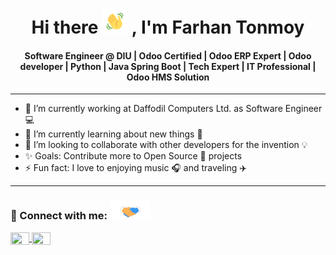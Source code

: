 <div class="markdown-heading" dir="auto">
  <h1 align="center" class="heading-element">Hi there <img src="https://github.com/Farhan-software/Farhan-software/blob/main/hand_wave.gif" height="40px" style="max-width: 100%; display: inline-block;" data-target="animated-image.originalImage"> , I'm Farhan Tonmoy</h1>

  <h4 align="center" class="heading-element">Software Engineer @ DIU | Odoo Certified | Odoo ERP Expert | Odoo developer | Python | Java Spring Boot | Tech Expert | IT Professional | Odoo HMS Solution</h4>
</div>

<hr/>

<ul dir="auto">
  <li>🔭 I’m currently working at Daffodil Computers Ltd. as Software Engineer 💻</li>
  <li>🌱 I’m currently learning about new things 💫</li>
  <li>👯 I’m looking to collaborate with other developers for the invention 💡</li>
  <li>✨ Goals: Contribute more to Open Source 🎯 projects</li>
  <li>⚡ Fun fact: I love to enjoying music 🎧 and traveling ✈️</li>
</ul>

<hr/>

<div class="markdown-heading" dir="auto">
  <h3 class="heading-element" dir="auto">🔌 Connect with me: 
    <animated-image data-catalyst="">
      <a href="#" data-target="animated-image.originalLink"><img src="https://github.com/Farhan-software/Farhan-software/blob/main/handshake.gif" height="30px" style="max-width: 100%; display: inline-block;" data-target="animated-image.originalImage"></a>
      <span class="AnimatedImagePlayer" data-target="animated-image.player" hidden="">
        <a data-target="animated-image.replacedLink" class="AnimatedImagePlayer-images" href="https://github.com/JeshadKhan#" target="_blank"></a>
      </span>
    </animated-image>
  </h3>
</div>
<p dir="auto">
  <a href="https://www.facebook.com/farhan.tonmoy.16" title="Facebook" rel="nofollow">
    <img align="center" src="https://camo.githubusercontent.com/52a3dbccdeb55b8cb5d1be132a446283d34a5d8cdb8fafe45c9e5eb883db5ac6/68747470733a2f2f63646e2e6a7364656c6976722e6e65742f6e706d2f73696d706c652d69636f6e7340332e302e312f69636f6e732f66616365626f6f6b2e737667" height="20" width="30" data-canonical-src="https://cdn.jsdelivr.net/npm/simple-icons@3.0.1/icons/facebook.svg" style="max-width: 100%;">
  </a>
  <a href="https://www.linkedin.com/in/farhan-tonmoy-221743b4/" title="LinkedIn" rel="nofollow">
    <img align="center" src="https://camo.githubusercontent.com/a12f97e0370c6c839fe198521c5536f0fb2ea4ec9005247525f5f3c2f2e91e7e/68747470733a2f2f63646e2e6a7364656c6976722e6e65742f6e706d2f73696d706c652d69636f6e7340332e302e312f69636f6e732f6c696e6b6564696e2e737667" height="20" width="30" data-canonical-src="https://cdn.jsdelivr.net/npm/simple-icons@3.0.1/icons/linkedin.svg" style="max-width: 100%;">
  </a>
</p>

